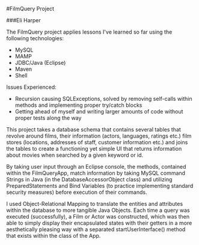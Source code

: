 #FilmQuery Project

###Eli Harper

The FilmQuery project applies lessons I've learned so far using the following technologies:
 * MySQL
 * MAMP
 * JDBC/Java (Eclipse)
 * Maven
 * Shell

 Issues Experienced:
 * Recursion causing SQLExceptions, solved by removing self-calls within methods and implementing proper try/catch blocks
 * Getting ahead of myself and writing larger amounts of code without proper tests along the way

 This project takes a database schema that contains several tables that revolve around films, their information (actors, languages, ratings etc.) film stores (locations, addresses of staff, customer information etc.) and joins the tables to create a functioning yet simple UI that returns information about movies when searched by a given keyword or id.

 By taking user input through an Eclipse console, the methods, contained within the FilmQueryApp, match information by taking MySQL command Strings in Java (in the DatabaseAccessorObject class) and utilizing PreparedStatements and Bind Variables (to practice implementing standard security measures) before execution of their commands. 

 I used Object-Relational Mapping to translate the entities and attributes within the database to more tangible Java Objects. Each time a query was executed (successfully), a Film or Actor was constructed, which was then able to simply display their encapsulated states with their getters in a more aesthetically pleasing way with a separated startUserInterface() method that exists within the class of the App.
